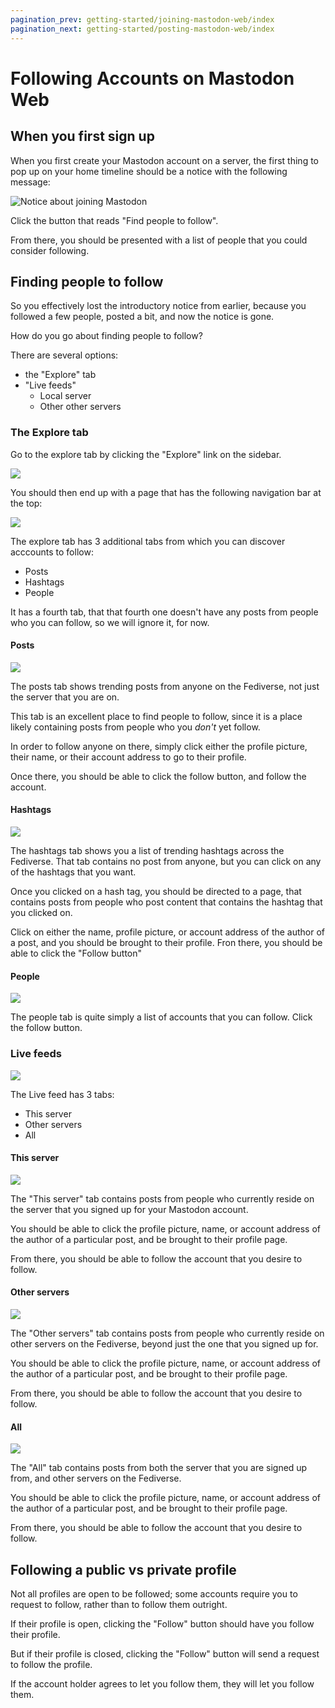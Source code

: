 ```yaml
---
pagination_prev: getting-started/joining-mastodon-web/index
pagination_next: getting-started/posting-mastodon-web/index
---
```


# Following Accounts on Mastodon Web

## When you first sign up

When you first create your Mastodon account on a server, the first thing to pop up on your home timeline should be a notice with the following message:

![Notice about joining Mastodon](introduction.png)

Click the button that reads "Find people to follow".

From there, you should be presented with a list of people that you could consider following.

## Finding people to follow

So you effectively lost the introductory notice from earlier, because you followed a few people, posted a bit, and now the notice is gone.

How do you go about finding people to follow?

There are several options:

- the "Explore" tab
- "Live feeds"
	- Local server
	- Other other servers

### The Explore tab

Go to the explore tab by clicking the "Explore" link on the sidebar.

![](explore.png)

You should then end up with a page that has the following navigation bar at the top:

![](explore-tab.png)

The explore tab has 3 additional tabs from which you can discover acccounts to follow:

- Posts
- Hashtags
- People

It has a fourth tab, that that fourth one doesn't have any posts from people who you can follow, so we will ignore it, for now.

#### Posts

![](posts.png)

The posts tab shows trending posts from anyone on the Fediverse, not just the server that you are on.

This tab is an excellent place to find people to follow, since it is a place likely containing posts from people who you *don't* yet follow.

In order to follow anyone on there, simply click either the profile picture, their name, or their account address to go to their profile.

Once there, you should be able to click the follow button, and follow the account.

#### Hashtags

![](hashtags.png)

The hashtags tab shows you a list of trending hashtags across the Fediverse. That tab contains no post from anyone, but you can click on any of the hashtags that you want.

Once you clicked on a hash tag, you should be directed to a page, that contains posts from people who post content that contains the hashtag that you clicked on.

Click on either the name, profile picture, or account address of the author of a post, and you should be brought to their profile. Fron there, you should be able to click the "Follow button"

#### People

![](people.png)

The people tab is quite simply a list of accounts that you can follow. Click the follow button.

### Live feeds

![](live-feed.png)

The Live feed has 3 tabs:

- This server
- Other servers
- All

#### This server

![](this-server.png)

The "This server" tab contains posts from people who currently reside on the server that you signed up for your Mastodon account.

You should be able to click the profile picture, name, or account address of the author of a particular post, and be brought to their profile page.

From there, you should be able to follow the account that you desire to follow.

#### Other servers

![](other-servers.png)

The "Other servers" tab contains posts from people who currently reside on other servers on the Fediverse, beyond just the one that you signed up for.

You should be able to click the profile picture, name, or account address of the author of a particular post, and be brought to their profile page.

From there, you should be able to follow the account that you desire to follow.

#### All

![](all-servers.png)

The "All" tab contains posts from both the server that you are signed up from, and other servers on the Fediverse.

You should be able to click the profile picture, name, or account address of the author of a particular post, and be brought to their profile page.

From there, you should be able to follow the account that you desire to follow.

## Following a public vs private profile

Not all profiles are open to be followed; some accounts require you to request to follow, rather than to follow them outright.

If their profile is open, clicking the "Follow" button should have you follow their profile.

But if their profile is closed, clicking the "Follow" button will send a request to follow the profile.

If the account holder agrees to let you follow them, they will let you follow them.